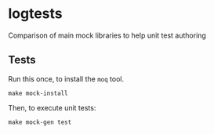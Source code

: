 # logtests

Comparison of main mock libraries to help unit test authoring

## Tests

Run this once, to install the `moq` tool.

```
make mock-install
```

Then, to execute unit tests:

```
make mock-gen test
```